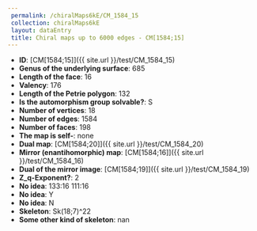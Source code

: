 ```yaml
--- 
 permalink: /chiralMaps6kE/CM_1584_15 
 collection: chiralMaps6kE
 layout: dataEntry
 title: Chiral maps up to 6000 edges - CM[1584;15]
---
```


- **ID**: [CM[1584;15]]({{ site.url }}/test/CM_1584_15)
- **Genus of the underlying surface**: 685
- **Length of the face**: 16
- **Valency**: 176
- **Length of the Petrie polygon**: 132
- **Is the automorphism group solvable?**: S
- **Number of vertices**: 18
- **Number of edges**: 1584
- **Number of faces**: 198
- **The map is self-**: none
- **Dual map**: [CM[1584;20]]({{ site.url }}/test/CM_1584_20)
- **Mirror (enantihomorphic) map**: [CM[1584;16]]({{ site.url }}/test/CM_1584_16)
- **Dual of the mirror image**: [CM[1584;19]]({{ site.url }}/test/CM_1584_19)
- **Z_q-Exponent?**: 2
- **No idea**:  133:16 111:16
- **No idea**: Y
- **No idea**: N
- **Skeleton**: Sk(18;7)^22
- **Some other kind of skeleton**: nan
